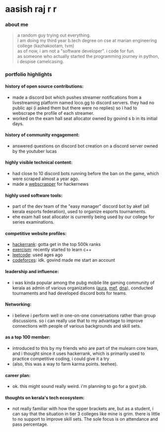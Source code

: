 # aasish raj r r

### about me

> a random guy trying out everything.<br>
> i am doing my third year b.tech degree on cse at marian engineering college (kazhakootam, tvm) <br>
> as of now, i am not a "software developer". i code for fun. <br>
> as someone who actually started the programming journey in python, i despise camelcasing.


### portfolio highlights


#### history of open source contributions:

- made a discord bot which pushes streamer notifications from a livestreaming platform named loco.gg to discord servers. they had no public api (i asked them but there were no replies) so i had to webscrape the profile of each streamer.
- worked on the exam hall seat allocator owned by govind s b in its initial days.

#### history of community engagement:

-  answered questions on discord bot creation on a discord server owned by the youtuber lucas

#### highly visible technical content:

- had close to 10 discord bots running before the ban on the game, which were scraped almost a year ago.
- made a [webscrapper](https://github.com/tsuAquila/Hacker-News-Webscrap) for hackernews 

#### highly used software tools:

- part of the dev team of the "easy manager" discord bot by akef (all kerala esports federation), used to organize esports tournaments.
- ehe exam hall seat allocator is currently being used by our college for series examinations.

#### competitive website profiles:

- [hackerrank](https://www.hackerrank.com/profile/reenacottage): gotta get in the top 500k ranks
- [exercism](https://exercism.org/profiles/tsuAquila): recently started to learn c++
- [leetcode](https://leetcode.com/reenacottage/): used ages ago
- [codeforces](https://codeforces.com/profile/tsuaquila): idk. govind made me start an account

#### leadership and influence:

- i was kinda popular among the pubg mobile lite gaming community of kerala as admin of various organizations ([aura](https://www.instagram.com/aurapubgml/), [mef](https://www.instagram.com/mef.official_/), [dna](https://www.instagram.com/d.n.a_esports/)), conducted tournaments and had developed discord bots for teams.

#### Networking:

- i believe i perform well in one-on-one conversations rather than group discussions. so i can really use that to my advantage to improve connections with people of various backgrounds and skill sets.

#### as a top 100 member:

- introduced to this by my friends who are part of the mulearn core team, and i thought since it uses hackerrank, which is primarily used to practice competitive coding, i could give it a try
- (also, this was a way to farm karma points. teehee).

#### career plan:

- ok. this might sound really weird. i'm planning to go for a govt job.

#### thoughts on kerala's tech ecosystem:

- not really familiar with how the upper brackets are, but as a student, i can say that the situation in tier 3 colleges like mine is grim. there is little to no support to improve skill sets. The sole focus is on attendance and pass percentage.
